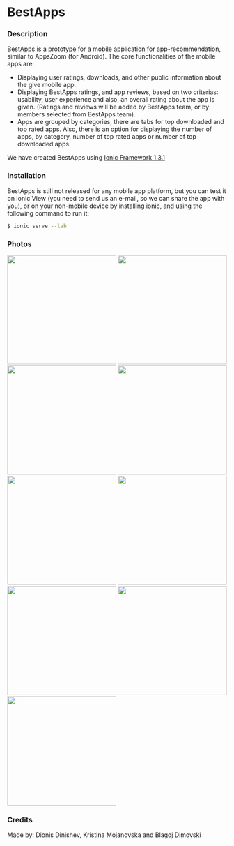 # BestApps

### Description

BestApps is a prototype for a mobile application for app-recommendation, similar to AppsZoom (for Android). The core functionalities of the mobile apps are:

- Displaying user ratings, downloads, and other public information about the give mobile app.
- Displaying BestApps ratings, and app reviews, based on two criterias: usability, user experience and also, an overall rating about the app is given. (Ratings and reviews will be added by BestApps team, or by members selected from BestApps team).
- Apps are grouped by categories, there are tabs for top downloaded and top rated apps. Also, there is an option for displaying the number of apps, by category, number of top rated apps or number of top downloaded apps.

We have created BestApps using [Ionic Framework 1.3.1](http://ionicframework.com/)

### Installation

BestApps is still not released for any mobile app platform, but you can test it on Ionic View (you need to send us an e-mail, so we can share the app with you), or on your non-mobile device by installing ionic, and using the following command to run it:
```sh
$ ionic serve --lab
```

### Photos
<img src='https://s14.postimg.org/eycfip4w1/14339887_10207301918201539_683005312_o.jpg' width="250">
<img src='https://s14.postimg.org/kb19wtssh/14360470_10207301916921507_961633163_o.jpg' width="250">
<img src='https://s14.postimg.org/mtmyxieip/14374627_10207301916761503_743366266_o.jpg' width="250">
<img src='https://s14.postimg.org/b5sx2ypdt/14375198_10207301917401519_726135309_o.jpg' width="250">
<img src='https://s14.postimg.org/gv95n9vk1/14393849_10207301916401494_1853169389_o.jpg' width="250">
<img src='https://s14.postimg.org/9gjtuw9oh/14393900_10207301916241490_1325749025_o.jpg' width="250">
<img src='https://s14.postimg.org/szof498g1/14394036_10207301921881631_1997450458_o.jpg' width="250">
<img src='https://s14.postimg.org/bno2iteyp/14408124_10207301917201514_1824636200_o.jpg' width="250">
<img src='https://s14.postimg.org/q9jokt14x/14408299_10207301917801529_493086498_o.jpg' width="250">

### Credits

Made by: Dionis Dinishev, Kristina Mojanovska and Blagoj Dimovski
